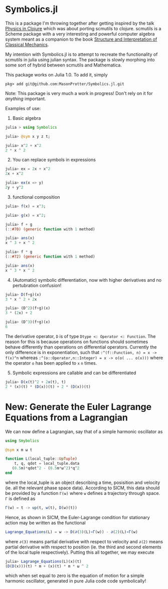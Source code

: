 # Symbolics.jl

This is a package I'm throwing together after getting inspired by the talk [Physics in Clojure](https://www.youtube.com/watch?v=7PoajCqNKpg) which was about porting scmutils to clojure. scmutils is a Scheme package with a very interesting and powerful computer algebra system meant as a companion to the book [Structure and Interpretation of Classical Mechanics](https://mitpress.mit.edu/books/structure-and-interpretation-classical-mechanics-second-edition).

My intention with Symbolics.jl is to attempt to recreate the functionality of scmutils in julia using julian syntax. The package is slowly morphing into some sort of hybrid between scmutils and Mathematica.

This package works on Julia 1.0. To add it, simply
```
pkg> add git@github.com:MasonProtter/Symbolics.jl.git
```

Note: This package is very much a work in progress! Don't rely on it for *anything* important. 

Examples of use:
1) Basic algebra
```julia
julia > using Symbolics

julia> @sym x y z t;

julia> x^2 + x^2
2 * x ^ 2
```

2) You can replace symbols in expressions
```julia
julia> ex = 2x + x^2
2x + x^2

julia> ex(x => y)
2y + y^2
```

3) functional composition
```julia
julia> f(x) = x^3;

julia> g(x) = x^2;

julia> f + g
(::#70) (generic function with 1 method)

julia> ans(x)
x ^ 3 + x ^ 2

julia> f * g
(::#72) (generic function with 1 method)

julia> ans(x)
x ^ 3 * x ^ 2
```

4) (Automatic) symbolic differentiation, now with higher derivatives and no pertubration confusion!
```julia
julia> D(f+g)(x)
3 * x ^ 2 + 2x

julia> (D^2)(f+g)(x)
3 * (2x) + 2

julia> (D^3)(f+g)(x)
6
```

The derivative operator, `D` is of type `Dtype <: Operator <: Function`. The reason for this is because operations on functions should sometimes behave differently than operations on differential operators. Currently the only difference is in exponentiation, such that `:^(f::Function, n) = x -> f(x)^n` whereas `:^(o::Operator,n::Integer) = x -> o(o( ... o(x)))` where the operator `o` has been applied to `x` `n` times.

5) Symbolic expressions are callable and can be differentiated
```julia
julia> D(x(t)^2 + 2x(t), t)
2 * (x)(t) * (D(x))(t) + 2 * (D(x))(t)
```

# New: Generate the Euler Lagrange Equations from a Lagrangian
We can now define a Lagrangian, say that of a simple harmonic oscillator as 
```julia
using Smybolics

@sym x m ω t

function L(local_tuple::UpTuple)
    t, q, qdot = local_tuple.data
   (0.5m)*qdot^2 - (0.5m*ω^2)*q^2
end
```
where the local_tuple is an object describing a time, posisition and velocity (ie. all the relevant phase space data). According to SICM, this data should be provided by a function `Γ(w)` where `w` defines a trajectory through space. `Γ` is defined as
```julia
Γ(w) = t -> up(t, w(t), D(w)(t))
```
Hence, as shown in SICM, the Euler-Lagrange condition for stationary action may be written as the functional
```julia
Lagrange_Equations(L) = w -> D(∂(3)(L)∘Γ(w)) - ∂(2)(L)∘Γ(w)
```
where `∂(3)` means partial derivative with respect to velocity and `∂(2)` means partial derivative with respect to position (ie. the third and second elements of the local tuple respectively). Putting this all together, we may execute
```julia
julia> Lagrange_Equations(L)(x)(t)
(D(D(x)))(t) * m + (x)(t) * m * ω ^ 2
```
which when set equal to zero is the equation of motion for a simple harmonic oscillator, generated in pure Julia code code symbolically!








